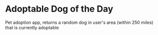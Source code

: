 # Adoptable Dog of the Day
Pet adoption app, returns a random dog in user's area (within 250 miles) that is currently adoptable
